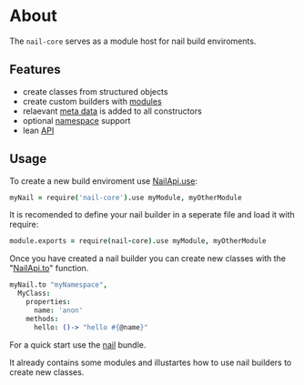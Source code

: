 [glob]: https://npmjs.org/package/glob
[grunt-contrib-coffee]: https://github.com/gruntjs/grunt-contrib-coffee
[grunt-istanbul-coverage]: https://github.com/daniellmb/grunt-istanbul-coverage
[grunt-istanbul]: https://github.com/taichi/grunt-istanbul
[grunt-simple-mocha]: https://github.com/yaymukund/grunt-simple-mocha
[grunt]: http://gruntjs.com/
[mocha]: https://npmjs.org/package/mocha
[should]: https://github.com/visionmedia/should.js
[underscore]: http://underscorejs.org

[About]: About.coffee.md
[About.meta-data]: About/meta-data.coffee.md
[About.modules]: About/modules.coffee.md
[About.namespaces]: About/namespaces.coffee.md
[NailApi]: NailApi.coffee.md
[NailApi.lib]: NailApi/lib.coffee.md
[NailApi.modules]: NailApi/modules.coffee.md
[NailApi.parent]: NailApi/parent.coffee.md
[NailApi.to]: NailApi/to.coffee.md
[NailApi.use]: NailApi/use.coffee.md

[nail]: https://github.com/noptic/nail
[npm]: https://github.com/noptic/nail

About
=====
The `nail-core` serves as a module host for nail build enviroments.

Features
--------

 - create classes from structured objects
 - create custom builders with [modules][About.modules]
 - relaevant [meta data][About.meta-data] is added to all constructors
 - optional [namespace][About.namespaces] support
 - lean [API][NailApi]
 
Usage
-----
To create a new build enviroment use [NailApi.use]:

```coffee
myNail = require('nail-core').use myModule, myOtherModule
```

It is recomended to define your nail builder in a seperate file and load it
with require:

```coffee
module.exports = require(nail-core).use myModule, myOtherModule
```

Once you have created a nail builder you can create new classes with the "[NailApi.to]"
function.

```coffee
myNail.to "myNamespace",
  MyClass:
    properties:
      name: 'anon'
    methods:
      hello: ()-> "hello #{@name}"
```

For a quick start use the [nail] bundle.

It already contains some modules and illustartes how to use nail builders
to create new classes.